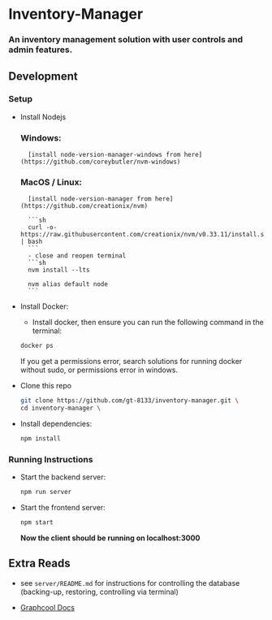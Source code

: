 # Inventory-Manager
### An inventory management solution with user controls and admin features.


## Development

### Setup

- Install Nodejs
    ### Windows:
        [install node-version-manager-windows from here](https://github.com/coreybutler/nvm-windows)

    ### MacOS / Linux:
        [install node-version-manager from here](https://github.com/creationix/nvm)

        ```sh
        curl -o- https://raw.githubusercontent.com/creationix/nvm/v0.33.11/install.sh | bash
        ```
        - close and reopen terminal
        ```sh
        nvm install --lts

        nvm alias default node
        ```
        

- Install Docker:
    - Install docker, then ensure you can run the following command in the terminal:
    ```sh
    docker ps
    ```
    If you get a permissions error, search solutions for running docker without sudo, or permissions error in windows.

- Clone this repo
    ```sh
    git clone https://github.com/gt-8133/inventory-manager.git \
    cd inventory-manager \
    ```
- Install dependencies:
    ```sh
    npm install
    ```

### Running Instructions

- Start the backend server:
    ```sh
    npm run server
    ```

- Start the frontend server:
    ```sh
    npm start
    ```
    **Now the client should be running on localhost:3000**


## Extra Reads

- see `server/README.md` for instructions for controlling the database (backing-up, restoring, controlling via terminal)

- [Graphcool Docs](https://docs-next.graph.cool/docs/)

